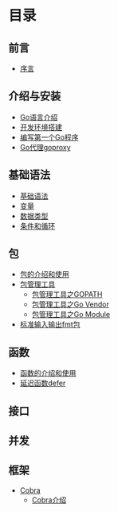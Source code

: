 # 目录

## 前言

* [序言](README.md)

## 介绍与安装

* [Go语言介绍](introduction/golang-introduce.md)
* [开发环境搭建](introduction/install.md)
* [编写第一个Go程序](introduction/first-golang-program.md)
* [Go代理goproxy](introduction/goproxy.md)

## 基础语法

* [基础语法](basics/basic-syntax.md)
* [变量](basics/variables.md)
* [数据类型](basics/data-types.md)
* [条件和循环](basics/conditions-and-loops.md)

## 包

* [包的介绍和使用](packages/packages.md)
* [包管理工具]()
  * [包管理工具之GOPATH](packages/gopath.md)
  * [包管理工具之Go Vendor](packages/govendor.md)
  * [包管理工具之Go Module](packages/gomodule.md)
* [标准输入输出fmt包](packages/fmt-package.md)

## 函数

* [函数的介绍和使用](functions/functions.md)
* [延迟函数defer](functions/defer.md)

## 接口

## 并发

## 框架

* [Cobra]()
  * [Cobra介绍](framework/cobra/cobra.md)
